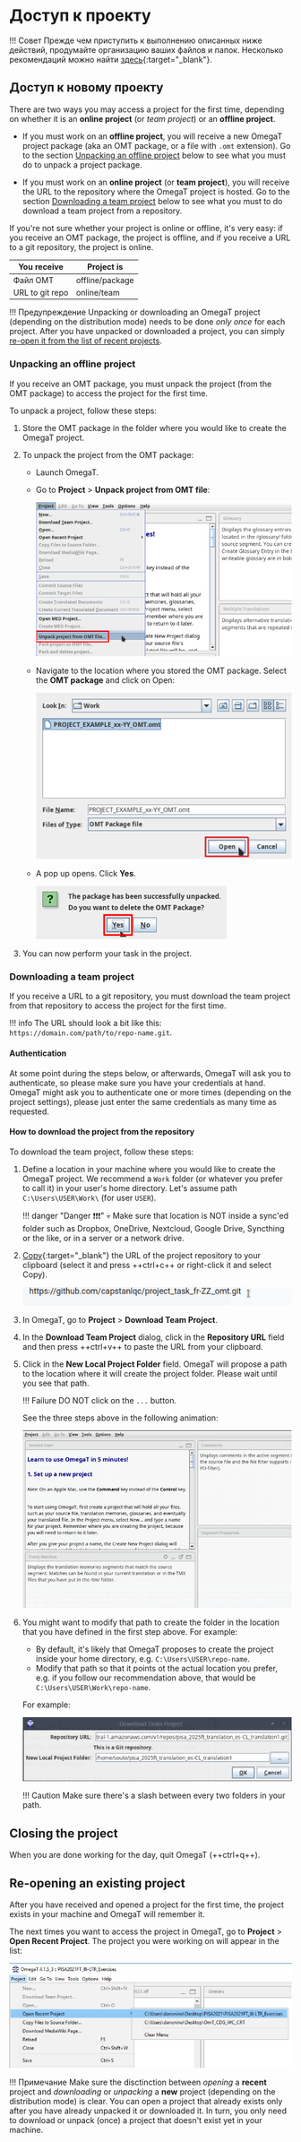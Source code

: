 # Доступ к проекту

<!-- prettier-ignore -->
!!! Совет
    Прежде чем приступить к выполнению описанных ниже действий, продумайте организацию ваших файлов и папок. Несколько рекомендаций можно найти [здесь](../misc/tips.md#file-organization){:target="\_blank"}.

<!-- @todo: add file organization tips -->

## Доступ к новому проекту

There are two ways you may access a project for the first time, depending on whether it is an **online project** (or _team project_) or an **offline project**.

- If you must work on an **offline project**, you will receive a new OmegaT project package (aka an OMT package, or a file with `.omt` extension). Go to the section [Unpacking an offline project](#unpacking-an-offline-project) below to see what you must do to unpack a project package.

- If you must work on an **online project** (or **team project**), you will receive the URL to the repository where the OmegaT project is hosted. Go to the section [Downloading a team project](#downloading-a-team-project) below to see what you must to do download a team project from a repository.

If you're not sure whether your project is online or offline, it's very easy: if you receive an OMT package, the project is offline, and if you receive a URL to a git repository, the project is online.

| You receive | Project is |
| --------------- | --------------- |
| Файл OMT | offline/package |
| URL to git repo | online/team |

<!-- prettier-ignore -->
!!! Предупреждение
    Unpacking or downloading an OmegaT project (depending on the distribution mode) needs to be done _only once_ for each project. After you have unpacked or downloaded a project, you can simply [re-open it from the list of recent projects](#re-opening-an-existing-project).

<!-- @todo: " If you unpack the OMT file again, you might overwrite your changes and lose your work." to be tested... -->

### Unpacking an offline project

If you receive an OMT package, you must unpack the project (from the OMT package) to access the project for the first time.

To unpack a project, follow these steps:

1. Store the OMT package in the folder where you would like to create the OmegaT project.<!-- @todo: tips on file organization -->

2. To unpack the project from the OMT package:

   - Launch OmegaT.

   - Go to **Project** > **Unpack project from OMT file**:<!-- @todo: update screenshot -->

      ![](../_img/01_import_omt_package.png)
      <!-- @todo: update screenshot, current version -->

      <!-- ![](../_img/01_import_omt_package.jpg){ align=right } -->

   - Navigate to the location where you stored the OMT package. Select the **OMT package** and click on Open:

      ![](../_img/02_open_omt_package.png)

   - A pop up opens. Click **Yes**.

      ![](../_img/03_delete_original_package.png)

3. You can now perform your task in the project.

### Downloading a team project

If you receive a URL to a git repository, you must download the team project from that repository to access the project for the first time.

<!-- prettier-ignore -->
!!! info
    The URL should look a bit like this: `https://domain.com/path/to/repo-name.git`.

#### Authentication

At some point during the steps below, or afterwards, OmegaT will ask you to authenticate, so please make sure you have your credentials at hand. OmegaT might ask you to authenticate one or more times (depending on the project settings), please just enter the same credentials as many time as requested.

#### How to download the project from the repository

To download the team project, follow these steps:

1. Define a location in your machine where you would like to create the OmegaT project. We recommend a `Work` folder (or whatever you prefer to call it) in your user's home directory. Let's assume path `C:\Users\USER\Work\` (for user `USER`).

   <!-- prettier-ignore -->
   !!! danger "Danger ❗❗❗"
       💀
       Make sure    that location is NOT inside a sync'ed folder such as Dropbox, OneDrive, Nextcloud, Google Drive, Syncthing or the like, or in a server or a network drive.

2. [Copy](../misc/tips.md#how-to-copy-paste-a-url){:target="\_blank"} the URL of the project repository to your clipboard (select it and press ++ctrl+c++ or right-click it and select Copy).

   ![](../_img/copy-url.gif)

3. In OmegaT, go to **Project** > **Download Team Project**.
   <!-- @todo: update screenshot -->
   <!-- ![](../_img/download-team-project.png) -->

   <!-- That will open the **Download Team Project** dialog. -->
   <!-- ![](../_img/download-git-dialog.png) -->

4. In the **Download Team Project** dialog, click in the **Repository URL** field and then press ++ctrl+v++ to paste the URL from your clipboard.

5. Click in the **New Local Project Folder** field. OmegaT will propose a path to the location where it will create the project folder. Please wait until you see that path.

   <!-- prettier-ignore -->
   !!! Failure
       DO NOT click on the `...` button.

   <!-- ![](../_img/download-git-dialog-default-values.png) -->
   <!-- ![](../_img/download-team-project.gif) -->

   See the three steps above in the following animation:

   ![](../_img/omt-download-team-proj-up-to-local-path.gif)

6. You might want to modify that path to create the folder in the location that you have defined in the first step above. For example:

   + By default, it's likely that OmegaT proposes to create the project inside your home directory, e.g. `C:\Users\USER\repo-name`.
   + Modify that path so that it points ot the actual location you prefer, e.g. if you follow our recommendation above, that would be `C:\Users\USER\Work\repo-name`.

   For example:

   ![](../_img/omt-download-team-proj-edit-local-path.gif)

   <!-- prettier-ignore -->
   !!! Caution
       Make sure there's a slash between every two folders in your path.

   <!-- To do that:
           + Copy the path to the location where you want to create the project, e.g. `C:/Work/`.
           ![](../_img/download-git-dialog-copy-path.gif)
           + Then, in the **New Local Project Folder** field, select the part of the path up to the slash before the project folder and delete it.
           + Then, press ++ctrl+v++ to paste your path in replacement of the deleted part.
           ![](../_img/download-git-dialog-update-path.gif)
           !!! Caution
               Make sure there's a slash between the path that you paste and the project folder name.
       -->

## Closing the project

When you are done working for the day, quit OmegaT (++ctrl+q++).

## Re-opening an existing project

After you have received and opened a project for the first time, the project exists in your machine and OmegaT will remember it.

The next times you want to access the project in OmegaT, go to **Project** > **Open Recent Project**. The project you were working on will appear in the list:

![](../_img/04_open_recent_project.jpg)

<!-- prettier-ignore -->
!!! Примечание
    Make sure the disctinction between _opening_ a **recent** project and _downloading_ or _unpacking_ a **new** project (depending on the distribution mode) is clear. You can open a project that already exists only after you have already unpacked it or downloaded it. In turn, you only need to download or unpack (once) a project that doesn't exist yet in your machine.
